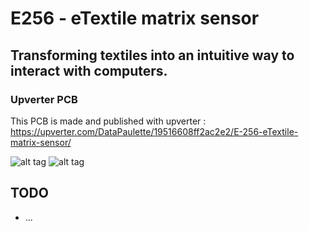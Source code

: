 # E256 - eTextile matrix sensor
## Transforming textiles into an intuitive way to interact with computers.
### Upverter PCB

This PCB is made and published with upverter : https://upverter.com/DataPaulette/19516608ff2ac2e2/E-256-eTextile-matrix-sensor/

![alt tag](https://farm5.staticflickr.com/4206/35697303686_f2b44dfa8d_z_d.jpg)
![alt tag](https://farm5.staticflickr.com/4432/36393693640_c0c349bbbd_z_d.jpg)

## TODO
- ...

